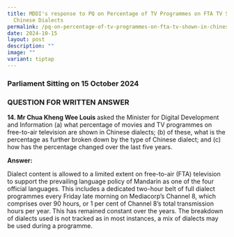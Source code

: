 ```yaml
---
title: MDDI's response to PQ on Percentage of TV Programmes on FTA TV Shown in
  Chinese Dialects
permalink: /pq-on-percentage-of-tv-programmes-on-fta-tv-shown-in-chinese-dialects/
date: 2024-10-15
layout: post
description: ""
image: ""
variant: tiptap
---
```

<h3>Parliament Sitting on 15 October 2024</h3>
<h3>QUESTION FOR WRITTEN ANSWER</h3>
<p><strong>14. Mr Chua Kheng Wee Louis </strong>asked the Minister for Digital
Development and Information (a) what percentage of movies and TV programmes
on free-to-air television are shown in Chinese dialects; (b) of these,
what is the percentage as further broken down by the type of Chinese dialect;
and (c) how has the percentage changed over the last five years.</p>
<p><strong>Answer:</strong>
</p>
<p>Dialect content is allowed to a limited extent on free-to-air (FTA) television
to support the prevailing language policy of Mandarin as one of the four
official languages. This includes a dedicated two-hour belt of full dialect
programmes every Friday late morning on Mediacorp’s Channel 8, which comprises
over 90 hours, or 1 per cent of Channel 8’s total transmission hours per
year. This has remained constant over the years. The breakdown of dialects
used is not tracked as in most instances, a mix of dialects may be used
during a programme.</p>